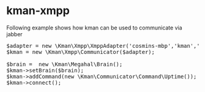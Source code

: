 kman-xmpp
=========

Following example  shows how kman can be used to communicate via jabber

<pre>
$adapter = new \Kman\Xmpp\XmppAdapter('cosmins-mbp','kman','kman',5222);
$kman = new \Kman\Xmpp\Communicator($adapter);

$brain =  new \Kman\Megahal\Brain();
$kman->setBrain($brain);
$kman->addCommand(new \Kman\Communicator\Command\Uptime());
$kman->connect();
</pre>

